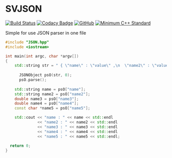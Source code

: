 
# SVJSON

[![Build Status](https://travis-ci.org/AndreyGRSV/SVJSON.svg?branch=master)](https://travis-ci.org/AndreyGRSV/SVJSON)
[![Codacy Badge](https://api.codacy.com/project/badge/Grade/4042f802f4da44179c5827d149a773f5)](https://www.codacy.com/manual/AndreyGRSV/SVJSON?utm_source=github.com&amp;utm_medium=referral&amp;utm_content=AndreyGRSV/SVJSON&amp;utm_campaign=Badge_Grade)
[![GitHub](https://img.shields.io/github/license/AndreyGRSV/SVJSON?color=blue)](https://github.com/AndreyGRSV/SVJSON/blob/master/LICENSE)
[![Minimum C++ Standard](https://img.shields.io/badge/standard-C%2B%2B98-blue)](https://img.shields.io/badge/standard-C%2B%2B98-blue)


Simple for use JSON parser in one file

```C++
#include "JSON.hpp"
#include <iostream>

int main(int argc, char *argv[])
{
    std::string str = " { \"name\" : \"value\" ,\n  \"name2\" : \"value2\" ,  \"name3\" : 0 ,  \"name4\" : -0.111 ,  \"name5\" : true } ";
    
	  JSONObject psO(str, 0);
	  psO.parse();
    
    std::string name = psO["name"];
    std::string name2 = psO["name2"];
    double name3 = psO["name3"];
    double name4 = psO["name4"];
    const char *name5 = psO["name5"];

    std::cout << "name : " << name << std::endl
              << "name2 : " << name2 << std::endl
              << "name3 : " << name3 << std::endl
              << "name4 : " << name4 << std::endl
              << "name5 : " << name5 << std::endl;
	
  return 0;
}
```
